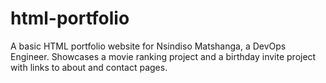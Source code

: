 # html-portfolio
A basic HTML portfolio website for Nsindiso Matshanga, a DevOps Engineer. Showcases a movie ranking project and a birthday invite project with links to about and contact pages.
